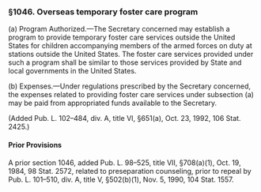### §1046. Overseas temporary foster care program ###

(a) Program Authorized.—The Secretary concerned may establish a program to provide temporary foster care services outside the United States for children accompanying members of the armed forces on duty at stations outside the United States. The foster care services provided under such a program shall be similar to those services provided by State and local governments in the United States.

(b) Expenses.—Under regulations prescribed by the Secretary concerned, the expenses related to providing foster care services under subsection (a) may be paid from appropriated funds available to the Secretary.

(Added Pub. L. 102–484, div. A, title VI, §651(a), Oct. 23, 1992, 106 Stat. 2425.)

#### Prior Provisions ####

A prior section 1046, added Pub. L. 98–525, title VII, §708(a)(1), Oct. 19, 1984, 98 Stat. 2572, related to preseparation counseling, prior to repeal by Pub. L. 101–510, div. A, title V, §502(b)(1), Nov. 5, 1990, 104 Stat. 1557.